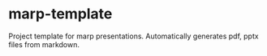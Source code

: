 # marp-template
Project template for marp presentations. Automatically generates pdf, pptx files from markdown.
